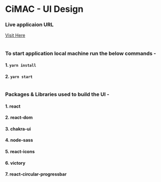 # CiMAC - UI Design

### Live applicaion URL

[Visit Here](https://cimac-ui.netlify.app)

#

### To start application local machine run the below commands -

#### 1. `yarn install`

#### 2. `yarn start`

#

### Packages & Libraries used to build the UI -

#### 1. react

#### 2. react-dom

#### 3. chakra-ui

#### 4. node-sass

#### 5. react-icons

#### 6. victory

#### 7. react-circular-progressbar

#
